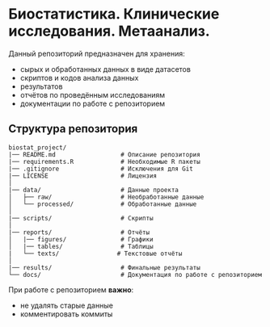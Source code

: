 # Биостатистика. Клинические исследования. Метаанализ.

Данный репозиторий предназначен для хранения:

+ сырых и обработанных данных в виде датасетов
+ скриптов и кодов анализа данных
+ результатов
+ отчётов по проведённым исследованиям
+ документации по работе с репозиторием
  
## Структура репозитория

```
biostat_project/
|── README.md                  # Описание репозитория
|── requirements.R             # Необходимые R пакеты
|── .gitignore                 # Исключения для Git
|── LICENSE                    # Лицензия
│
|── data/                      # Данные проекта
│   ├── raw/                   # Необработанные данные
│   └── processed/             # Обработанные данные  
│
|── scripts/                   # Скрипты
│
|── reports/                   # Отчёты
│   |── figures/               # Графики
│   |── tables/                # Таблицы
|   └── texts/                # Текстовые отчёты
│
|── results/                   # Финальные результаты
└── docs/                      # Документация по работе с репозиторием
```

При работе с репозиторием **важно**:
+ не удалять старые данные
+ комментировать коммиты